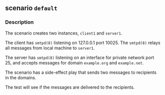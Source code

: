 ## scenario `default`

### Description

The scenario creates two instances, `client1` and `server1`.

The client has `smtpd(8)` listening on 127.0.0.1 port 10025. The `smtpd(8)`
relays all messages from local machine to `server1`.

The server has `smtpd(8)` listening on an interface for private network port
25, and accepts messages for domain `example.org` and `example.net`.

The scenario has a side-effect play that sends two messages to recipients in
the domains.

The test will see if the messages are delivered to the recipients.
